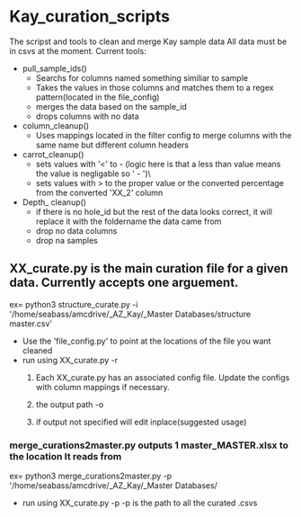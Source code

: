 # Kay_curation_scripts
 The scripst and tools to clean and merge Kay sample data
 All data must be in csvs at the moment.
 Current tools:
- pull_sample_ids()
     - Searchs for columns named something similiar to sample
     - Takes the values in those columns and matches them to a regex pattern(located in the file_config) 
     - merges the data based on the sample_id
     - drops columns with no data
- column_cleanup()
     - Uses mappings located in the filter config to merge columns with the same name but different column headers
- carrot_cleanup() 
     - sets values with '<' to - (logic here is that a less than value means the value is negligable so ' - ')\
     - sets values with > to the proper value or the converted percentage from the converted 'XX_2' column
- Depth_ cleanup()
     - if there is no hole_id but the rest of the data looks correct, it will replace it with the foldername the data came from
     - drop no data columns
     - drop na samples
## XX_curate.py is the main curation file for a given data. Currently accepts one arguement.
ex= python3 structure_curate.py -i '/home/seabass/amcdrive/_AZ_Kay/_Master Databases/structure master.csv'
 - Use the 'file_config.py' to point at the locations of the file you want cleaned
 - run using XX_curate.py -r
    1. Each XX_curate.py has an associated config file. Update the configs with column mappings if necessary.
    
    2. the output path -o
    4. if output not specified will edit inplace(suggested usage)
    
### merge_curations2master.py outputs 1 master_MASTER.xlsx to the location It reads from
ex= python3 merge_curations2master.py -p '/home/seabass/amcdrive/_AZ_Kay/_Master Databases/
 - run using XX_curate.py -p
     -p is the path to all the curated .csvs
